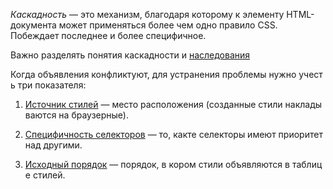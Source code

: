 *Каскадность* — это механизм, благодаря которому к элементу HTML-документа может применяться более чем одно правило CSS.  Побеждает последнее и более специфичное.

Важно разделять понятия каскадности и [наследования](наследование.md) 

Когда объявления конфликтуют, для устранения проблемы нужно учесть три показателя:

1. [Источник стилей](источник_стилей.md) — место расположения (созданные стили накладываются на браузерные).

2. [Специфичность селекторов](Специфичность.md) — то, какте селекторы имеют приоритет над другими.

3. [Исходный порядок](исходный_порядок.md) — порядок, в кором стили объявляются в таблице стилей.